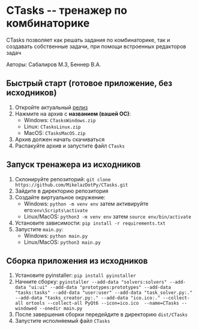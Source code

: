 # CTasks -- тренажер по комбинаторике
CTasks позволяет как решать задания по комбинаторике, так и создавать собственные задачи, при помощи встроенных редакторов задач

Авторы: Сабалиров М.З, Беннер В.А.

## Быстрый старт (готовое приложение, без исходников)
1. Откройте актуальный [релиз](https://github.com/MikelazDotPy/CTasks/releases/tag/v1.1)
2. Нажмите на архив с **названием (вашей ОС)**:
    - Windows: `CTasksWindows.zip`
    - Linux: `CTasksLinux.zip`
    - MacOS: `CTasksMacOS.zip`
3. Архив должен начать скачиваться
4. Распакуйте архив и запустите файл `CTasks`

## Запуск тренажера из исходников
1. Склонируйте репозиторий: `git clone https://github.com/MikelazDotPy/CTasks.git`
2. Зайдите в директорию репозитория
3. Создайте виртуальное окружение:
    - Windows: `python -m venv env`
        затем активируйте его:`env\Scripts\activate`
    - Linux/MacOS: `python3 -m venv env`
        затем `source env/bin/activate`
4. Установите зависимости: `pip install -r requirements.txt`
5. Запустите `main.py`:
    - Windows: `python main.py`
    - Linux/MacOS: `python3 main.py`

## Сборка приложения из исходников
1. Установите pyinstaller: `pip install pyinstaller`
2. Начните сборку: `pyinstaller --add-data "solvers:solvers" --add-data "ui:ui" --add-data "prototypes:prototypes" --add-data "tasks:tasks" --add-data "user:user" --add-data "task_solver.py:." --add-data "tasks_creator.py:." --add-data "ico.ico:." --collect-all ortools --collect-all PyQt6 --icon=ico.ico  --name=CTasks --windowed --onedir main.py`
3. После завершения сборки передейдите в директорию `dist/CTasks`
4. Запустите исполняемый файл `CTasks` 